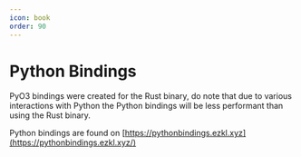 ```yaml
---
icon: book
order: 90
---
```


# Python Bindings

PyO3 bindings were created for the Rust binary, do note that due to various interactions with Python the Python bindings will be less performant than using the Rust binary.

Python bindings are found on [https://pythonbindings.ezkl.xyz](https://pythonbindings.ezkl.xyz/)